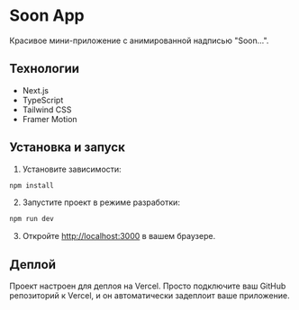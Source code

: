 # Soon App

Красивое мини-приложение с анимированной надписью "Soon...".

## Технологии

- Next.js
- TypeScript
- Tailwind CSS
- Framer Motion

## Установка и запуск

1. Установите зависимости:
```bash
npm install
```

2. Запустите проект в режиме разработки:
```bash
npm run dev
```

3. Откройте [http://localhost:3000](http://localhost:3000) в вашем браузере.

## Деплой

Проект настроен для деплоя на Vercel. Просто подключите ваш GitHub репозиторий к Vercel, и он автоматически задеплоит ваше приложение. 